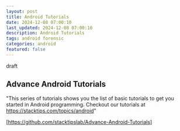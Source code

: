 ```yaml
---
layout: post
title: Android Tutorials
date: 2024-12-08 07:00:10
last_updated: 2024-12-08 07:00:10
description: Android Tutorials 
tags: android forensic
categories: android
featured: false
---
```


draft

## Advance Android Tutorials
"This series of tutorials shows you the list of basic tutorials to get you started in Android programming. Checkout our tutorials at https://stacktips.com/topics/android"

[https://github.com/stacktipslab/Advance-Android-Tutorials]: https://github.com/stacktipslab/Advance-Android-Tutorials "Android Tutorials"
[https://github.com/stacktipslab/Advance-Android-Tutorials]

